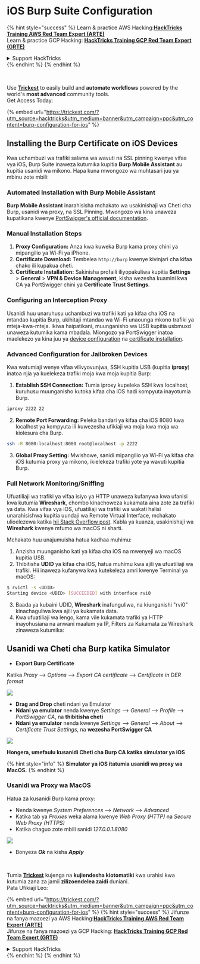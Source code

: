 # iOS Burp Suite Configuration

{% hint style="success" %}
Learn & practice AWS Hacking:<img src="/.gitbook/assets/arte.png" alt="" data-size="line">[**HackTricks Training AWS Red Team Expert (ARTE)**](https://training.hacktricks.xyz/courses/arte)<img src="/.gitbook/assets/arte.png" alt="" data-size="line">\
Learn & practice GCP Hacking: <img src="/.gitbook/assets/grte.png" alt="" data-size="line">[**HackTricks Training GCP Red Team Expert (GRTE)**<img src="/.gitbook/assets/grte.png" alt="" data-size="line">](https://training.hacktricks.xyz/courses/grte)

<details>

<summary>Support HackTricks</summary>

* Check the [**subscription plans**](https://github.com/sponsors/carlospolop)!
* **Join the** 💬 [**Discord group**](https://discord.gg/hRep4RUj7f) or the [**telegram group**](https://t.me/peass) or **follow** us on **Twitter** 🐦 [**@hacktricks\_live**](https://twitter.com/hacktricks\_live)**.**
* **Share hacking tricks by submitting PRs to the** [**HackTricks**](https://github.com/carlospolop/hacktricks) and [**HackTricks Cloud**](https://github.com/carlospolop/hacktricks-cloud) github repos.

</details>
{% endhint %}
{% endhint %}

<figure><img src="../../.gitbook/assets/image (48).png" alt=""><figcaption></figcaption></figure>

\
Use [**Trickest**](https://trickest.com/?utm_source=hacktricks&utm_medium=text&utm_campaign=ppc&utm_term=trickest&utm_content=burp-configuration-for-ios) to easily build and **automate workflows** powered by the world's **most advanced** community tools.\
Get Access Today:

{% embed url="https://trickest.com/?utm_source=hacktricks&utm_medium=banner&utm_campaign=ppc&utm_content=burp-configuration-for-ios" %}

## Installing the Burp Certificate on iOS Devices

Kwa uchambuzi wa trafiki salama wa wavuti na SSL pinning kwenye vifaa vya iOS, Burp Suite inaweza kutumika kupitia **Burp Mobile Assistant** au kupitia usanidi wa mikono. Hapa kuna mwongozo wa muhtasari juu ya mbinu zote mbili:

### Automated Installation with Burp Mobile Assistant

**Burp Mobile Assistant** inarahisisha mchakato wa usakinishaji wa Cheti cha Burp, usanidi wa proxy, na SSL Pinning. Mwongozo wa kina unaweza kupatikana kwenye [PortSwigger's official documentation](https://portswigger.net/burp/documentation/desktop/tools/mobile-assistant/installing).

### Manual Installation Steps

1. **Proxy Configuration:** Anza kwa kuweka Burp kama proxy chini ya mipangilio ya Wi-Fi ya iPhone.
2. **Certificate Download:** Tembelea `http://burp` kwenye kivinjari cha kifaa chako ili kupakua cheti.
3. **Certificate Installation:** Sakinisha profaili iliyopakuliwa kupitia **Settings** > **General** > **VPN & Device Management**, kisha wezesha kuamini kwa CA ya PortSwigger chini ya **Certificate Trust Settings**.

### Configuring an Interception Proxy

Usanidi huu unaruhusu uchambuzi wa trafiki kati ya kifaa cha iOS na mtandao kupitia Burp, ukihitaji mtandao wa Wi-Fi unaounga mkono trafiki ya mteja-kwa-mteja. Ikiwa haipatikani, muunganisho wa USB kupitia usbmuxd unaweza kutumika kama mbadala. Miongozo ya PortSwigger inatoa maelekezo ya kina juu ya [device configuration](https://support.portswigger.net/customer/portal/articles/1841108-configuring-an-ios-device-to-work-with-burp) na [certificate installation](https://support.portswigger.net/customer/portal/articles/1841109-installing-burp-s-ca-certificate-in-an-ios-device).

### Advanced Configuration for Jailbroken Devices

Kwa watumiaji wenye vifaa vilivyovunjwa, SSH kupitia USB (kupitia **iproxy**) inatoa njia ya kuelekeza trafiki moja kwa moja kupitia Burp:

1.  **Establish SSH Connection:** Tumia iproxy kupeleka SSH kwa localhost, kuruhusu muunganisho kutoka kifaa cha iOS hadi kompyuta inayotumia Burp.

```bash
iproxy 2222 22
```
2.  **Remote Port Forwarding:** Peleka bandari ya kifaa cha iOS 8080 kwa localhost ya kompyuta ili kuwezesha ufikiaji wa moja kwa moja wa kiolesura cha Burp.

```bash
ssh -R 8080:localhost:8080 root@localhost -p 2222
```
3. **Global Proxy Setting:** Mwishowe, sanidi mipangilio ya Wi-Fi ya kifaa cha iOS kutumia proxy ya mikono, ikielekeza trafiki yote ya wavuti kupitia Burp.

### Full Network Monitoring/Sniffing

Ufuatiliaji wa trafiki ya vifaa isiyo ya HTTP unaweza kufanywa kwa ufanisi kwa kutumia **Wireshark**, chombo kinachoweza kukamata aina zote za trafiki ya data. Kwa vifaa vya iOS, ufuatiliaji wa trafiki wa wakati halisi unarahisishwa kupitia uundaji wa Remote Virtual Interface, mchakato ulioelezewa katika [hii Stack Overflow post](https://stackoverflow.com/questions/9555403/capturing-mobile-phone-traffic-on-wireshark/33175819#33175819). Kabla ya kuanza, usakinishaji wa **Wireshark** kwenye mfumo wa macOS ni sharti.

Mchakato huu unajumuisha hatua kadhaa muhimu:

1. Anzisha muunganisho kati ya kifaa cha iOS na mwenyeji wa macOS kupitia USB.
2. Thibitisha **UDID** ya kifaa cha iOS, hatua muhimu kwa ajili ya ufuatiliaji wa trafiki. Hii inaweza kufanywa kwa kutekeleza amri kwenye Terminal ya macOS:
```bash
$ rvictl -s <UDID>
Starting device <UDID> [SUCCEEDED] with interface rvi0
```
3. Baada ya kubaini UDID, **Wireshark** inafunguliwa, na kiunganishi "rvi0" kinachaguliwa kwa ajili ya kukamata data.  
4. Kwa ufuatiliaji wa lengo, kama vile kukamata trafiki ya HTTP inayohusiana na anwani maalum ya IP, Filters za Kukamata za Wireshark zinaweza kutumika:

## Usanidi wa Cheti cha Burp katika Simulator

* **Export Burp Certificate**

Katika _Proxy_ --> _Options_ --> _Export CA certificate_ --> _Certificate in DER format_

![](<../../.gitbook/assets/image (534).png>)

* **Drag and Drop** cheti ndani ya Emulator  
* **Ndani ya emulator** nenda kwenye _Settings_ --> _General_ --> _Profile_ --> _PortSwigger CA_, na **thibitisha cheti**  
* **Ndani ya emulator** nenda kwenye _Settings_ --> _General_ --> _About_ --> _Certificate Trust Settings_, na **wezesha PortSwigger CA**

![](<../../.gitbook/assets/image (1048).png>)

**Hongera, umefaulu kusanidi Cheti cha Burp CA katika simulator ya iOS**

{% hint style="info" %}
**Simulator ya iOS itatumia usanidi wa proxy wa MacOS.**
{% endhint %}

### Usanidi wa Proxy wa MacOS

Hatua za kusanidi Burp kama proxy:

* Nenda kwenye _System Preferences_ --> _Network_ --> _Advanced_  
* Katika tab ya _Proxies_ weka alama kwenye _Web Proxy (HTTP)_ na _Secure Web Proxy (HTTPS)_  
* Katika chaguo zote mbili sanidi _127.0.0.1:8080_

![](<../../.gitbook/assets/image (431).png>)

* Bonyeza _**Ok**_ na kisha _**Apply**_

<figure><img src="../../.gitbook/assets/image (48).png" alt=""><figcaption></figcaption></figure>

\
Tumia [**Trickest**](https://trickest.com/?utm_source=hacktricks&utm_medium=text&utm_campaign=ppc&utm_term=trickest&utm_content=burp-configuration-for-ios) kujenga na **kujiendesha kiotomatiki** kwa urahisi kwa kutumia zana za jamii **zilizoendelea zaidi** duniani.\
Pata Ufikiaji Leo:

{% embed url="https://trickest.com/?utm_source=hacktricks&utm_medium=banner&utm_campaign=ppc&utm_content=burp-configuration-for-ios" %}
{% hint style="success" %}
Jifunze na fanya mazoezi ya AWS Hacking:<img src="/.gitbook/assets/arte.png" alt="" data-size="line">[**HackTricks Training AWS Red Team Expert (ARTE)**](https://training.hacktricks.xyz/courses/arte)<img src="/.gitbook/assets/arte.png" alt="" data-size="line">\
Jifunze na fanya mazoezi ya GCP Hacking: <img src="/.gitbook/assets/grte.png" alt="" data-size="line">[**HackTricks Training GCP Red Team Expert (GRTE)**<img src="/.gitbook/assets/grte.png" alt="" data-size="line">](https://training.hacktricks.xyz/courses/grte)

<details>

<summary>Support HackTricks</summary>

* Angalia [**mpango wa usajili**](https://github.com/sponsors/carlospolop)!  
* **Jiunge na** 💬 [**kikundi cha Discord**](https://discord.gg/hRep4RUj7f) au [**kikundi cha telegram**](https://t.me/peass) au **fuata** sisi kwenye **Twitter** 🐦 [**@hacktricks\_live**](https://twitter.com/hacktricks\_live)**.**  
* **Shiriki mbinu za udukuzi kwa kuwasilisha PRs kwa** [**HackTricks**](https://github.com/carlospolop/hacktricks) na [**HackTricks Cloud**](https://github.com/carlospolop/hacktricks-cloud) repos za github.

</details>
{% endhint %}
</details>
{% endhint %}
